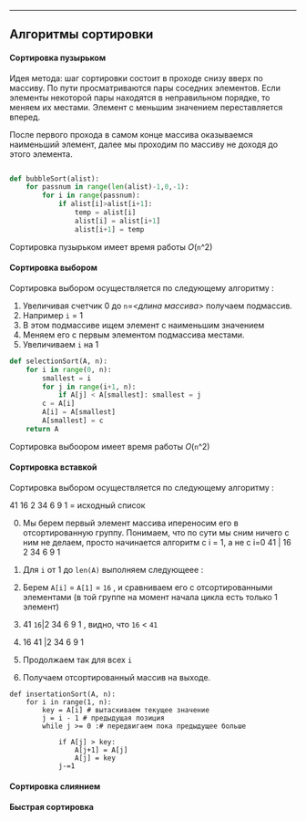 ------------
Алгоритмы сортировки
------------

#### Сортировка пузырьком

Идея метода: шаг сортировки состоит в проходе снизу вверх по массиву. 
По пути просматриваются пары соседних элементов. 
Если элементы некоторой пары находятся в неправильном порядке, то меняем их местами.
Элемент с меньшим значением переставляется вперед.

После первого прохода в самом конце массива оказываемся наименьший элемент, далее мы проходим
по массиву не доходя до этого элемента.

```python

def bubbleSort(alist):
    for passnum in range(len(alist)-1,0,-1):
        for i in range(passnum):
            if alist[i]>alist[i+1]:
                temp = alist[i]
                alist[i] = alist[i+1]
                alist[i+1] = temp

```
Сортировка пузырьком имеет время работы *O*(`n`^2)

#### Сортировка выбором

Сортировка выбором осуществляется по следующему алгоритму :

1. Увеличивая счетчик 0 до `n`=*<длина массива>* получаем подмассив.
2. Например `i` = 1
3. В этом подмассиве ищем элемент с наименьшим значением
4. Меняем его с первым элементом подмассива местами.
5. Увеличиваем `i` на 1

```python
def selectionSort(A, n):
    for i in range(0, n):
        smallest = i
        for j in range(i+1, n):
            if A[j] < A[smallest]: smallest = j
        c = A[i]
        A[i] = A[smallest]
        A[smallest] = c
    return A
```

Сортировка выбоором имеет время работы *O*(`n`^2)

#### Сортировка вставкой

Сортировка выбором осуществляется по следующему алгоритму :

41 16 2 34 6 9 1 = исходный список

0. Мы берем первый элемент массива ипереносим его в отсортированную группу.
Понимаем, что по сути мы сним ничего с ним не делаем, просто начинается алгоритм с i = 1, а не с i=0
41 | 16 2 34 6 9 1

1. Для `i` от 1 до `len(A)` выполняем следующеее :
2. Берем `A[i]` = `A[1]` = `16` , и сравниваем его с отсортированными элементами (в той группе на момент начала цикла есть только 1 элемент)
      
3. 41 `16`|2 34 6 9 1  , видно, что `16` < `41`
4. 16 41 |2 34 6 9 1  
5. Продолжаем так для всех `i`
6. Получаем отсортированный массив на выходе.
```
def insertationSort(A, n):
    for i in range(1, n):
        key = A[i] # вытаскиваем текущее значение
        j = i - 1 # предыдущая позиция
        while j >= 0 :# передвигаем пока предыдущее больше
            
            if A[j] > key:
                A[j+1] = A[j]
                A[j] = key
            j-=1
```


#### Сортировка слиянием

#### Быстрая сортировка
